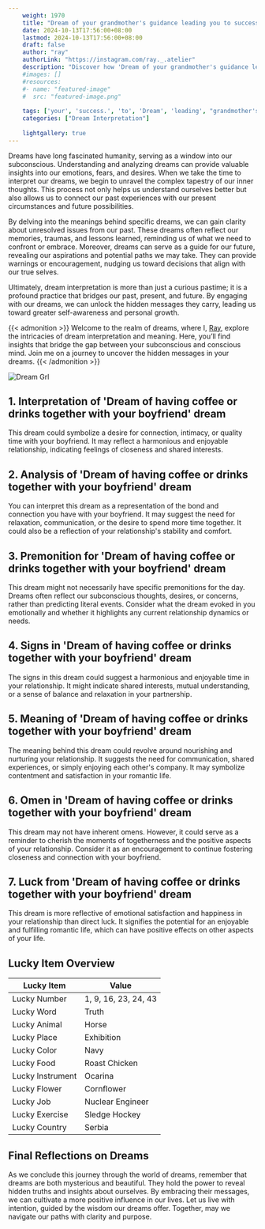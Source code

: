 ```yaml
---
    weight: 1970
    title: "Dream of your grandmother's guidance leading you to success."  # Assuming 'title' column exists
    date: 2024-10-13T17:56:00+08:00
    lastmod: 2024-10-13T17:56:00+08:00
    draft: false
    author: "ray"
    authorLink: "https://instagram.com/ray._.atelier"
    description: "Discover how 'Dream of your grandmother's guidance leading you to success.' can interpret your future and uncover its significant meanings in your life."
    #images: []
    #resources:
    #- name: "featured-image"
    #  src: "featured-image.png"
    
    tags: ['your', 'success.', 'to', 'Dream', 'leading', "grandmother's", 'of', 'you', 'guidance']
    categories: ["Dream Interpretation"]
    
    lightgallery: true
---
```

    
Dreams have long fascinated humanity, serving as a window into our subconscious. Understanding and analyzing dreams can provide valuable insights into our emotions, fears, and desires. When we take the time to interpret our dreams, we begin to unravel the complex tapestry of our inner thoughts. This process not only helps us understand ourselves better but also allows us to connect our past experiences with our present circumstances and future possibilities.

By delving into the meanings behind specific dreams, we can gain clarity about unresolved issues from our past. These dreams often reflect our memories, traumas, and lessons learned, reminding us of what we need to confront or embrace. Moreover, dreams can serve as a guide for our future, revealing our aspirations and potential paths we may take. They can provide warnings or encouragement, nudging us toward decisions that align with our true selves.

Ultimately, dream interpretation is more than just a curious pastime; it is a profound practice that bridges our past, present, and future. By engaging with our dreams, we can unlock the hidden messages they carry, leading us toward greater self-awareness and personal growth.

{{< admonition >}}
Welcome to the realm of dreams, where I, [Ray](https://instagram.com/ray._.atelier), explore the intricacies of dream interpretation and meaning. Here, you’ll find insights that bridge the gap between your subconscious and conscious mind. Join me on a journey to uncover the hidden messages in your dreams.
{{< /admonition >}}

![Dream Grl](https://cdn.pixabay.com/photo/2017/11/02/03/35/gothic-2910057_1280.jpg "Dream Grl")

## 1. Interpretation of 'Dream of having coffee or drinks together with your boyfriend' dream
 This dream could symbolize a desire for connection, intimacy, or quality time with your boyfriend. It may reflect a harmonious and enjoyable relationship, indicating feelings of closeness and shared interests.

## 2. Analysis of 'Dream of having coffee or drinks together with your boyfriend' dream
 You can interpret this dream as a representation of the bond and connection you have with your boyfriend. It may suggest the need for relaxation, communication, or the desire to spend more time together. It could also be a reflection of your relationship's stability and comfort.

## 3. Premonition for 'Dream of having coffee or drinks together with your boyfriend' dream
 This dream might not necessarily have specific premonitions for the day. Dreams often reflect our subconscious thoughts, desires, or concerns, rather than predicting literal events. Consider what the dream evoked in you emotionally and whether it highlights any current relationship dynamics or needs.

## 4. Signs in 'Dream of having coffee or drinks together with your boyfriend' dream
 The signs in this dream could suggest a harmonious and enjoyable time in your relationship. It might indicate shared interests, mutual understanding, or a sense of balance and relaxation in your partnership.

## 5. Meaning of 'Dream of having coffee or drinks together with your boyfriend' dream
 The meaning behind this dream could revolve around nourishing and nurturing your relationship. It suggests the need for communication, shared experiences, or simply enjoying each other's company. It may symbolize contentment and satisfaction in your romantic life.

## 6. Omen in 'Dream of having coffee or drinks together with your boyfriend' dream
 This dream may not have inherent omens. However, it could serve as a reminder to cherish the moments of togetherness and the positive aspects of your relationship. Consider it as an encouragement to continue fostering closeness and connection with your boyfriend.

## 7. Luck from 'Dream of having coffee or drinks together with your boyfriend' dream
 This dream is more reflective of emotional satisfaction and happiness in your relationship than direct luck. It signifies the potential for an enjoyable and fulfilling romantic life, which can have positive effects on other aspects of your life.

## Lucky Item Overview
| Lucky Item          | Value              |
|---------------|--------------------|
| Lucky Number        | 1, 9, 16, 23, 24, 43  |
| Lucky Word          | Truth |
| Lucky Animal        | Horse |
| Lucky Place         | Exhibition     |
| Lucky Color         | Navy     |
| Lucky Food          | Roast Chicken      |
| Lucky Instrument    | Ocarina |
| Lucky Flower        | Cornflower    |
| Lucky Job           | Nuclear Engineer       |
| Lucky Exercise      | Sledge Hockey  |
| Lucky Country       | Serbia    |


##  Final Reflections on Dreams

As we conclude this journey through the world of dreams, remember that dreams are both mysterious and beautiful. They hold the power to reveal hidden truths and insights about ourselves. By embracing their messages, we can cultivate a more positive influence in our lives. Let us live with intention, guided by the wisdom our dreams offer. Together, may we navigate our paths with clarity and purpose.
